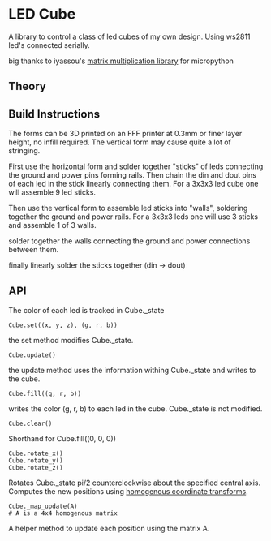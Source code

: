# LED Cube

A library to control a class of led cubes of my own design.
Using ws2811 led's connected serially.

big thanks to iyassou's [matrix multiplication library](https://github.com/iyassou/umatrix) for micropython

## Theory

## Build Instructions

The forms can be 3D printed on an FFF printer at 0.3mm or finer layer height, no infill required.
The vertical form may cause quite a lot of stringing.

First use the horizontal form and solder together "sticks" of leds connecting the ground and power pins forming rails.
Then chain the din and dout pins of each led in the stick linearly connecting them.
For a 3x3x3 led cube one will assemble 9 led sticks.

Then use the vertical form to assemble led sticks into "walls", soldering together the ground and power rails.
For a 3x3x3 leds one will use 3 sticks and assemble 1 of 3 walls.

solder together the walls connecting the ground and power connections between them.

finally linearly solder the sticks together (din -> dout)

## API

The color of each led is tracked in Cube._state

```
Cube.set((x, y, z), (g, r, b))
```
the set method modifies Cube._state.

```
Cube.update()
```
the update method uses the information withing Cube._state and writes to the cube. 

```
Cube.fill((g, r, b))
```
writes the color (g, r, b) to each led in the cube.
Cube._state is not modified.

```
Cube.clear()
```
Shorthand for Cube.fill((0, 0, 0))

```
Cube.rotate_x()
Cube.rotate_y()
Cube.rotate_z()
```
Rotates Cube._state pi/2 counterclockwise about the specified central axis.
Computes the new positions using [homogenous coordinate transforms](https://www.cs.brandeis.edu/~cs155/Lecture_07_6.pdf).

```
Cube._map_update(A)
# A is a 4x4 homogenous matrix
```
A helper method to update each position using the matrix A.  
